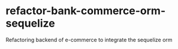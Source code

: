# refactor-bank-commerce-orm-sequelize
Refactoring backend of e-commerce to integrate the sequelize orm

